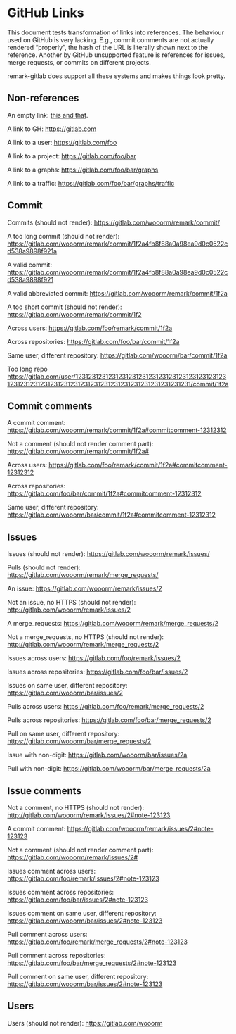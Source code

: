 # GitHub Links

This document tests transformation of links into references.
The behaviour used on GitHub is very lacking. E.g., commit comments
are not actually rendered “properly”, the hash of the URL is literally
shown next to the reference. Another by GitHub unsupported feature is
references for issues, merge requests, or commits on different projects.

remark-gitlab does support all these systems and makes things look
pretty.

## Non-references

An empty link: [this and that]().

A link to GH:
<https://gitlab.com>

A link to a user:
<https://gitlab.com/foo>

A link to a project:
<https://gitlab.com/foo/bar>

A link to a graphs:
<https://gitlab.com/foo/bar/graphs>

A link to a traffic:
<https://gitlab.com/foo/bar/graphs/traffic>

## Commit

Commits (should not render):
<https://gitlab.com/wooorm/remark/commit/>

A too long commit (should not render):
<https://gitlab.com/wooorm/remark/commit/1f2a4fb8f88a0a98ea9d0c0522cd538a9898f921a>

A valid commit:
<https://gitlab.com/wooorm/remark/commit/1f2a4fb8f88a0a98ea9d0c0522cd538a9898f921>

A valid abbreviated commit:
<https://gitlab.com/wooorm/remark/commit/1f2a>

A too short commit (should not render):
<https://gitlab.com/wooorm/remark/commit/1f2>

Across users:
<https://gitlab.com/foo/remark/commit/1f2a>

Across repositories:
<https://gitlab.com/foo/bar/commit/1f2a>

Same user, different repository:
<https://gitlab.com/wooorm/bar/commit/1f2a>

Too long repo
<https://gitlab.com/user/1231231231231231231231231231231231231231231231231231231231231231231231231231231231231231231231231231/commit/1f2a>

## Commit comments

A commit comment:
<https://gitlab.com/wooorm/remark/commit/1f2a#commitcomment-12312312>

Not a comment (should not render comment part):
<https://gitlab.com/wooorm/remark/commit/1f2a#>

Across users:
<https://gitlab.com/foo/remark/commit/1f2a#commitcomment-12312312>

Across repositories:
<https://gitlab.com/foo/bar/commit/1f2a#commitcomment-12312312>

Same user, different repository:
<https://gitlab.com/wooorm/bar/commit/1f2a#commitcomment-12312312>

## Issues

Issues (should not render):
<https://gitlab.com/wooorm/remark/issues/>

Pulls (should not render):
<https://gitlab.com/wooorm/remark/merge_requests/>

An issue:
<https://gitlab.com/wooorm/remark/issues/2>

Not an issue, no HTTPS (should not render):
<http://gitlab.com/wooorm/remark/issues/2>

A merge_requests:
<https://gitlab.com/wooorm/remark/merge_requests/2>

Not a merge_requests, no HTTPS (should not render):
<http://gitlab.com/wooorm/remark/merge_requests/2>

Issues across users:
<https://gitlab.com/foo/remark/issues/2>

Issues across repositories:
<https://gitlab.com/foo/bar/issues/2>

Issues on same user, different repository:
<https://gitlab.com/wooorm/bar/issues/2>

Pulls across users:
<https://gitlab.com/foo/remark/merge_requests/2>

Pulls across repositories:
<https://gitlab.com/foo/bar/merge_requests/2>

Pull on same user, different repository:
<https://gitlab.com/wooorm/bar/merge_requests/2>

Issue with non-digit:
<https://gitlab.com/wooorm/bar/issues/2a>

Pull with non-digit:
<https://gitlab.com/wooorm/bar/merge_requests/2a>

## Issue comments

Not a comment, no HTTPS (should not render):
<http://gitlab.com/wooorm/remark/issues/2#note-123123>

A commit comment:
<https://gitlab.com/wooorm/remark/issues/2#note-123123>

Not a comment (should not render comment part):
<https://gitlab.com/wooorm/remark/issues/2#>

Issues comment across users:
<https://gitlab.com/foo/remark/issues/2#note-123123>

Issues comment across repositories:
<https://gitlab.com/foo/bar/issues/2#note-123123>

Issues comment on same user, different repository:
<https://gitlab.com/wooorm/bar/issues/2#note-123123>

Pull comment across users:
<https://gitlab.com/foo/remark/merge_requests/2#note-123123>

Pull comment across repositories:
<https://gitlab.com/foo/bar/merge_requests/2#note-123123>

Pull comment on same user, different repository:
<https://gitlab.com/wooorm/bar/issues/2#note-123123>

## Users

Users (should not render):
<https://gitlab.com/wooorm>
